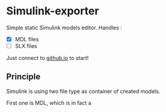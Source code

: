 # Simulink-exporter

Simple static Simulink models editor.
Handles :

- [X] MDL files
- [ ] SLX files

Just connect to [github.io](https://raymas.gitub.io/Simulink-exporter) to start!

## Principle
Simulink is using two file type as container of created models.


First one is MDL, which is in fact a 
